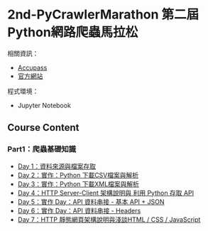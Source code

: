 # 2nd-PyCrawlerMarathon 第二屆Python網路爬蟲馬拉松

相關資訊：
* [Accupass](https://www.accupass.com/event/2001020953524232221550)
* [官方網站](https://pycrawler-2.cupoy.com/)

程式環境：
* Jupyter Notebook
## Course Content
### Part1：爬蟲基礎知識
* [Day 1：資料來源與檔案存取](https://github.com/chihsuanbjjh/2nd-PyCrawlerMarathon/blob/master/homework/Day001_HW.ipynb)
* [Day 2：實作：Python 下載CSV檔案與解析](https://github.com/chihsuanbjjh/2nd-PyCrawlerMarathon/blob/master/homework/Day002_HW.ipynb)
* [Day 3：實作：Python 下載XML檔案與解析](https://github.com/chihsuanbjjh/2nd-PyCrawlerMarathon/blob/master/homework/Day003_HW.ipynb)
* [Day 4：HTTP Server-Client 架構說明與 利用 Python 存取 API](https://github.com/chihsuanbjjh/2nd-PyCrawlerMarathon/blob/master/homework/Day004_HW.ipynb)
* [Day 5：實作 Day：API 資料串接 - 基本 API + JSON](https://github.com/chihsuanbjjh/2nd-PyCrawlerMarathon/blob/master/homework/Day005_HW.ipynb)
* [Day 6：實作 Day：API 資料串接 - Headers](https://github.com/chihsuanbjjh/2nd-PyCrawlerMarathon/blob/master/homework/Day006_HW.ipynb)
* [Day 7：HTTP 靜態網頁架構說明與淺談HTML / CSS / JavaScript](https://github.com/chihsuanbjjh/2nd-PyCrawlerMarathon/blob/master/homework/Day007_HW.ipynb)
